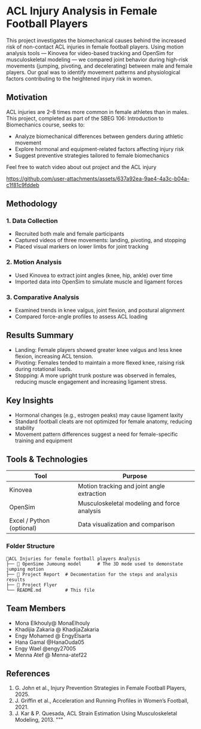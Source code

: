 

# ACL Injury Analysis in Female Football Players



This project investigates the biomechanical causes behind the increased risk of non-contact ACL injuries in female football players. Using motion analysis tools — Kinovea for video-based tracking and OpenSim for musculoskeletal modeling — we compared joint behavior during high-risk movements (jumping, pivoting, and decelerating) between male and female players. Our goal was to identify movement patterns and physiological factors contributing to the heightened injury risk in women.

## Motivation

ACL injuries are 2–8 times more common in female athletes than in males. This project, completed as part of the SBEG 106: Introduction to Biomechanics course, seeks to:
- Analyze biomechanical differences between genders during athletic movement
- Explore hormonal and equipment-related factors affecting injury risk
- Suggest preventive strategies tailored to female biomechanics

Feel free to watch video about out project and the ACL injury 



https://github.com/user-attachments/assets/637a92ea-9ae4-4a3c-b04a-c1f81c9fddeb


## Methodology

### 1. Data Collection
- Recruited both male and female participants
- Captured videos of three movements: landing, pivoting, and stopping
- Placed visual markers on lower limbs for joint tracking

### 2. Motion Analysis
- Used Kinovea to extract joint angles (knee, hip, ankle) over time
- Imported data into OpenSim to simulate muscle and ligament forces

### 3. Comparative Analysis
- Examined trends in knee valgus, joint flexion, and postural alignment
- Compared force-angle profiles to assess ACL loading

## Results Summary

- Landing: Female players showed greater knee valgus and less knee flexion, increasing ACL tension.
- Pivoting: Females tended to maintain a more flexed knee, raising risk during rotational loads.
- Stopping: A more upright trunk posture was observed in females, reducing muscle engagement and increasing ligament stress.

## Key Insights

- Hormonal changes (e.g., estrogen peaks) may cause ligament laxity
- Standard football cleats are not optimized for female anatomy, reducing stability
- Movement pattern differences suggest a need for female-specific training and equipment

## Tools & Technologies

| Tool        | Purpose                                |
|-------------|----------------------------------------|
| Kinovea     | Motion tracking and joint angle extraction |
| OpenSim     | Musculoskeletal modeling and force analysis |
| Excel / Python (optional) | Data visualization and comparison |

### Folder Structure
```
📂ACL Injuries for female football players Analysis
├── 📂 OpenSime Jumoung model      # The 3D mode used to demonstate jumping motion
├── 📄 Project Report  # Decomentation for the steps and analysis results
├── 📄 Project Flyer          
└── README.md         # This file
```

## Team Members

- Mona Elkhouly@ MonaElhouly
- Khadijia Zakaria @ KhadijaZakaria
- Engy Mohamed @ EngyElsarta
- Hana Gamal @HanaOuda05
- Engy Wael @engy27005
- Menna Atef @ Menna-atef22


## References

1. G. John et al., Injury Prevention Strategies in Female Football Players, 2025.
2. J. Griffin et al., Acceleration and Running Profiles in Women’s Football, 2021.
3. J. Kar & P. Quesada, ACL Strain Estimation Using Musculoskeletal Modeling, 2013.
"""
